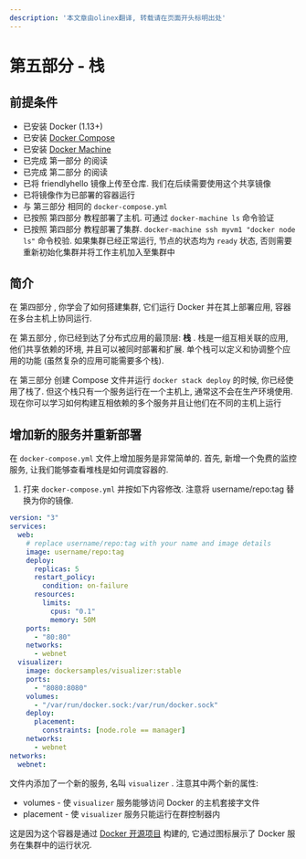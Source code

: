 ```yaml
---
description: '本文章由olinex翻译, 转载请在页面开头标明出处'
---
```


# 第五部分 - 栈

## 前提条件

* 已安装 Docker \(1.13+\)
* 已安装 [Docker Compose](https://docs.docker.com/compose/overview/) 
* 已安装 [Docker Machine](https://docs.docker.com/machine/overview/) 
* 已完成 第一部分 的阅读
* 已完成 第二部分 的阅读
* 已将 friendlyhello 镜像上传至仓库. 我们在后续需要使用这个共享镜像
* 已将镜像作为已部署的容器运行
* 与 第三部分 相同的 `docker-compose.yml`
* 已按照 第四部分 教程部署了主机. 可通过 `docker-machine ls` 命令验证
* 已按照 第四部分 教程部署了集群. `docker-machine ssh myvm1 "docker node ls"` 命令校验. 如果集群已经正常运行, 节点的状态均为 `ready` 状态, 否则需要重新初始化集群并将工作主机加入至集群中

## 简介

在 第四部分 , 你学会了如何搭建集群, 它们运行 Docker 并在其上部署应用, 容器在多台主机上协同运行.

在 第五部分 , 你已经到达了分布式应用的最顶层: **栈** . 栈是一组互相关联的应用, 他们共享依赖的环境, 并且可以被同时部署和扩展. 单个栈可以定义和协调整个应用的功能 \(虽然复杂的应用可能需要多个栈\).

在 第三部分 创建 Compose 文件并运行 `docker stack deploy` 的时候, 你已经使用了栈了. 但这个栈只有一个服务运行在一个主机上, 通常这不会在生产环境使用. 现在你可以学习如何构建互相依赖的多个服务并且让他们在不同的主机上运行

## 增加新的服务并重新部署

在 `docker-compose.yml` 文件上增加服务是非常简单的. 首先, 新增一个免费的监控服务, 让我们能够查看堆栈是如何调度容器的.

1. 打来 `docker-compose.yml` 并按如下内容修改. 注意将 username/repo:tag 替换为你的镜像.

```yaml
version: "3"
services:
  web:
    # replace username/repo:tag with your name and image details
    image: username/repo:tag
    deploy:
      replicas: 5
      restart_policy:
        condition: on-failure
      resources:
        limits:
          cpus: "0.1"
          memory: 50M
    ports:
      - "80:80"
    networks:
      - webnet
  visualizer:
    image: dockersamples/visualizer:stable
    ports:
      - "8080:8080"
    volumes:
      - "/var/run/docker.sock:/var/run/docker.sock"
    deploy:
      placement:
        constraints: [node.role == manager]
    networks:
      - webnet
networks:
  webnet:
```

文件内添加了一个新的服务, 名叫 `visualizer` . 注意其中两个新的属性: 

* volumes - 使 `visualizer` 服务能够访问 Docker 的主机套接字文件
* placement - 使 `visualizer` 服务只能运行在群控制器内

这是因为这个容器是通过 [Docker 开源项目](https://github.com/ManoMarks/docker-swarm-visualizer) 构建的, 它通过图标展示了 Docker 服务在集群中的运行状况.



